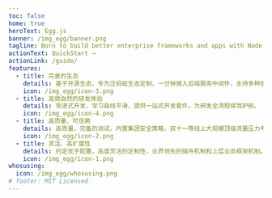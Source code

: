 ```yaml
---
toc: false
home: true
heroText: Egg.js
banner: /img_egg/banner.png
tagline: Born to build better enterprise frameworks and apps with Node.js & Koa
actionText: QuickStart →
actionLink: /guide/
features:
  - title: 完善的生态
    details: 基于开源生态，专为泛蚂蚁生态定制，一分钟接入后端服务中间件，支持多种部署环境。
    icon: /img_egg/icon-3.png
  - title: 高效自然的研发体验
    details: 渐进式开发，学习曲线平滑，提供一站式开发套件，为研发全流程保驾护航。
    icon: /img_egg/icon-4.png
  - title: 高质量、可信赖
    details: 高质量，完备的测试，内置集团安全策略，双十一等线上大规模顶级流量压力考验。
    icon: /img_egg/icon-2.png
  - title: 灵活、高扩展性
    details: 约定优于配置，高度灵活的定制性，业界领先的插件机制和上层业务框架机制。
    icon: /img_egg/icon-1.png
whosusing:
  icon: /img_egg/whosusing.png
# footer: MIT Licensed
---
```

